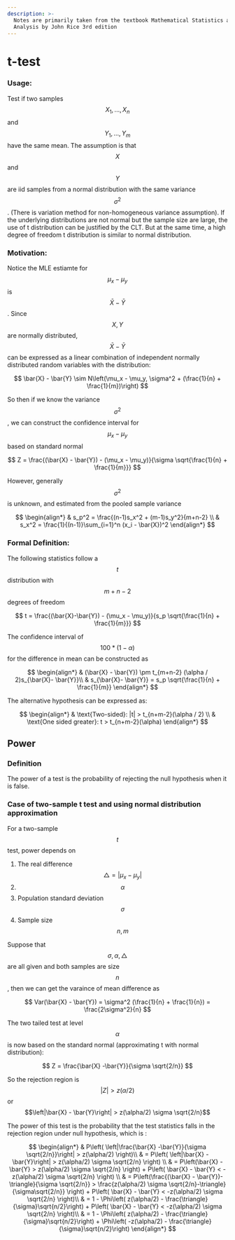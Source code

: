 ```yaml
---
description: >-
  Notes are primarily taken from the textbook Mathematical Statistics and Data
  Analysis by John Rice 3rd edition
---
```


# t-test

### Usage:&#x20;

Test if two samples $$X_1, ..., X_n$$and $$Y_1, ..., Y_m$$ have the same mean. The assumption is that $$X$$ and $$Y$$ are iid samples from a normal distribution with the same variance $$\sigma^2$$. (There is variation method for non-homogeneous variance assumption). If the underlying distributions are not normal but the sample size are large, the use of t distribution can be justified by the CLT. But at the same time, a high degree of freedom t distribution is similar to normal distribution.

### Motivation:&#x20;

Notice the MLE estiamte for $$\mu_x - \mu_y$$is $$\bar{X} - \bar{Y}$$. Since $$X, Y$$ are normally distributed, $$\bar{X} - \bar{Y}$$ can be expressed as a linear combination of independent normally distributed random variables with the distribution:&#x20;

$$
\bar{X} - \bar{Y} \sim N\left(\mu_x - \mu_y,  \sigma^2 + (\frac{1}{n} + \frac{1}{m})\right)
$$

So then if we know the variance $$\sigma^2$$, we can construct the confidence interval for $$\mu_x - \mu_y$$based on standard normal&#x20;

$$
Z = \frac{(\bar{X} - \bar{Y}) - (\mu_x - \mu_y)}{\sigma \sqrt{\frac{1}{n} + \frac{1}{m}}}
$$

However, generally $$\sigma^2$$is unknown, and estimated from the pooled sample variance&#x20;

$$
\begin{align*}
        & s_p^2 = \frac{(n-1)s_x^2 + (m-1)s_y^2}{m+n-2} \\
        & s_x^2 = \frac{1}{(n-1)}\sum_{i=1}^n (x_i - \bar{X})^2
    \end{align*}
$$

### Formal Definition:&#x20;

The following statistics follow a $$t$$ distribution with $$m+n-2$$ degrees of freedom&#x20;

$$
t = \frac{(\bar{X}-\bar{Y}) - (\mu_x - \mu_y)}{s_p \sqrt{\frac{1}{n} + \frac{1}{m}}}
$$



The confidence interval of $$100 * (1-\alpha)$$ for the difference in mean can be constructed as&#x20;

$$
\begin{align*}
        & (\bar{X} - \bar{Y}) \pm t_{m+n-2} (\alpha / 2)s_{\bar{X}- \bar{Y}}\\
        & s_{\bar{X}- \bar{Y}} = s_p \sqrt{\frac{1}{n} + \frac{1}{m}}
    \end{align*}
$$

The alternative hypothesis can be expressed as:&#x20;

$$
\begin{align*}
        & \text{Two-sided}: |t| > t_{n+m-2}(\alpha / 2) \\
        & \text{One sided greater}: t > t_{n+m-2}(\alpha)
    \end{align*}
$$



## Power

### Definition

The power of a test is the probability of rejecting the null hypothesis when it is false.&#x20;

### Case of two-sample t test and using normal distribution approximation

For a two-sample $$t$$ test, power depends on&#x20;

1. The real difference $$\triangle = \left|{\mu_x - \mu_y}\right|$$
2. $$\alpha$$
3. Population standard deviation $$\sigma$$
4. Sample size $$n, m$$

Suppose that $$\sigma, \alpha, \triangle$$ are all given and both samples are size $$n$$, then we can get the varaince of mean difference as&#x20;

$$
Var(\bar{X} - \bar{Y}) = \sigma^2 (\frac{1}{n} + \frac{1}{n}) = \frac{2\sigma^2}{n}
$$

The two tailed test at level $$\alpha$$is now based on the standard normal (approximating t with normal distribution):&#x20;

$$
Z = \frac{\bar{X} -\bar{Y}}{\sigma \sqrt{2/n}}
$$



So the rejection region is $$\left| Z \right| > z(\alpha/2)$$ or $$\left|\bar{X} - \bar{Y}\right| > z(\alpha/2) \sigma \sqrt{2/n}$$

The power of this test is the probability that the test statistics falls in the rejection region under null hypothesis, which is :&#x20;

$$
\begin{align*}
        & P\left( \left|\frac{\bar{X} -\bar{Y}}{\sigma \sqrt{2/n}}\right| > z(\alpha/2) \right)\\
        & = P\left(  \left|\bar{X} - \bar{Y}\right| > z(\alpha/2) \sigma \sqrt{2/n} \right) \\
        & = P\left(\bar{X} - \bar{Y} >  z(\alpha/2) \sigma \sqrt{2/n} \right) + P\left( \bar{X} - \bar{Y} <  -z(\alpha/2) \sigma \sqrt{2/n} \right) \\
        & = P\left(\frac{(\bar{X} - \bar{Y})-\triangle}{\sigma \sqrt{2/n}} >  \frac{z(\alpha/2) \sigma \sqrt{2/n}-\triangle}{\sigma\sqrt{2/n}} \right) + P\left( \bar{X} - \bar{Y} <  -z(\alpha/2) \sigma \sqrt{2/n} \right)\\
        & = 1 - \Phi\left( z(\alpha/2) - \frac{\triangle}{\sigma}\sqrt{n/2}\right) +  P\left( \bar{X} - \bar{Y} <  -z(\alpha/2) \sigma \sqrt{2/n} \right)\\
        & =  1 - \Phi\left( z(\alpha/2) - \frac{\triangle}{\sigma}\sqrt{n/2}\right) + \Phi\left( -z(\alpha/2) - \frac{\triangle}{\sigma}\sqrt{n/2}\right)
\end{align*}
$$







